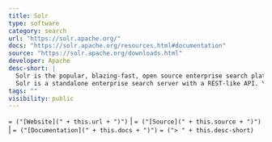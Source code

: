 ```yaml
---
title: Solr
type: software
category: search
url: "https://solr.apache.org/"
docs: "https://solr.apache.org/resources.html#documentation"
source: "https://solr.apache.org/downloads.html"
developer: Apache
desc-short: |
  Solr is the popular, blazing-fast, open source enterprise search platform built on Apache Lucene
  Solr is a standalone enterprise search server with a REST-like API. You put documents in it (called "indexing") via JSON, XML, CSV or binary over HTTP. You query it via HTTP GET and receive JSON, XML, CSV or binary results.
tags: ""
visibility: public
---
```

`= ("[Website](" + this.url + ")")` |  `= ("[Source](" + this.source + ")")` | `= ("[Documentation](" + this.docs + ")")`
`= ("> " + this.desc-short)`